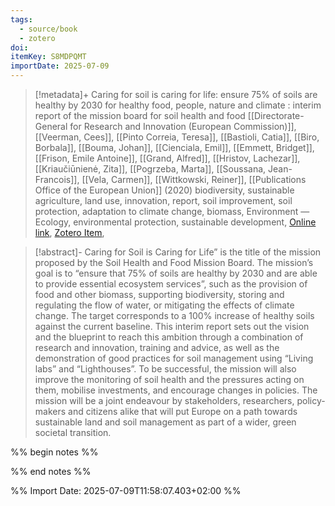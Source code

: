 ```yaml
---
tags:
  - source/book
  - zotero
doi: 
itemKey: S8MDPQMT
importDate: 2025-07-09
---
```

>[!metadata]+
> Caring for soil is caring for life: ensure 75% of soils are healthy by 2030 for healthy food, people, nature and climate : interim report of the mission board for soil health and food
> [[Directorate-General for Research and Innovation (European Commission)]], [[Veerman, Cees]], [[Pinto Correia, Teresa]], [[Bastioli, Catia]], [[Biro, Borbala]], [[Bouma, Johan]], [[Cienciala, Emil]], [[Emmett, Bridget]], [[Frison, Emile Antoine]], [[Grand, Alfred]], [[Hristov, Lachezar]], [[Kriaučiūnienė, Zita]], [[Pogrzeba, Marta]], [[Soussana, Jean-Francois]], [[Vela, Carmen]], [[Wittkowski, Reiner]], 
> [[Publications Office of the European Union]] (2020)
> biodiversity, sustainable agriculture, land use, innovation, report, soil improvement, soil protection, adaptation to climate change, biomass, Environment — Ecology, environmental protection, sustainable development, 
> [Online link](https://data.europa.eu/doi/10.2777/918775), [Zotero Item](zotero://select/library/items/S8MDPQMT),

>[!abstract]-
>Caring for Soil is Caring for Life” is the title of the mission proposed by the Soil Health and Food Mission Board. The mission’s goal is to “ensure that 75% of soils are healthy by 2030 and are able to provide essential ecosystem services”, such as the provision of food and other biomass, supporting biodiversity, storing and regulating the flow of water, or mitigating the effects of climate change. The target corresponds to a 100% increase of healthy soils against the current baseline. This interim report sets out the vision and the blueprint to reach this ambition through a combination of research and innovation, training and advice, as well as the demonstration of good practices for soil management using “Living labs” and “Lighthouses”. To be successful, the mission will also improve the monitoring of soil health and the pressures acting on them, mobilise investments, and encourage changes in policies. The mission will be a joint endeavour by stakeholders, researchers, policy-makers and citizens alike that will put Europe on a path towards sustainable land and soil management as part of a wider, green societal transition.

%% begin notes %%

%% end notes %%

%% Import Date: 2025-07-09T11:58:07.403+02:00 %%
